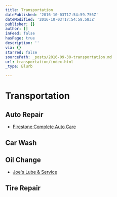 ```yaml
---
title: Transportation
datePublished: '2016-10-03T17:54:59.756Z'
dateModified: '2016-10-03T17:54:58.583Z'
publisher: {}
author: []
inFeed: false
hasPage: true
description: ''
via: {}
starred: false
sourcePath: _posts/2016-09-30-transportation.md
url: transportation/index.html
_type: Blurb

---
```

# Transportation

## Auto Repair

* [Firestone Complete Auto Care][0]

## Car Wash 

## Oil Change 

* [Joe's Lube & Service][1]

## Tire Repair

[0]: http://local.firestonecompleteautocare.com/texas/mission/1101-e-9th-st/?utm_source=google&utm_medium=organic&utm_campaign=localmaps&lw_cmp=oloc_google_not-set_map&treatment=2.1 "Firestone"
[1]: https://www.facebook.com/pages/Joes-Lube-Service/374599052606118 "Joe's Lube and Service"